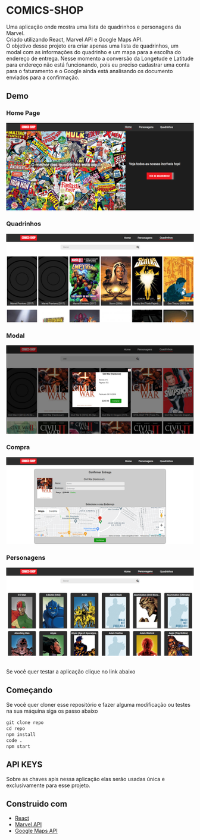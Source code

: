 # COMICS-SHOP

Uma aplicação onde mostra uma lista de quadrinhos e personagens da Marvel. </br>
Criado utilizando React, Marvel API e Google Maps API.
</br>
O objetivo desse projeto era criar apenas uma lista de quadrinhos, um modal com as informações do quadrinho e um mapa para a escolha do endereço de entrega. Nesse momento a conversão da Longetude e Latitude para endereço não está funcionando, pois eu preciso cadastrar uma conta para o faturamento e o Google ainda está analisando os documento enviados para a confirmação.

## Demo

### Home Page

![home page](./demo/home.png)

### Quadrinhos

![quadrinhos](./demo/quadrinhos.png)

### Modal

![modal](./demo/modal.png)

### Compra

![compra](./demo/compra.png)

### Personagens

![personagens](./demo/personagens.png)

</br>
Se você quer testar a aplicação clique no link abaixo </br>

## Começando

Se você quer cloner esse repositório e fazer alguma modificação ou testes na sua máquina siga os passo abaixo

```
git clone repo
cd repo
npm install
code .
npm start
```

## API KEYS

Sobre as chaves apis nessa aplicação elas serão usadas única e exclusivamente para esse projeto.

## Construido com

- [React](https://reactjs.org/)
- [Marvel API](https://developer.marvel.com/)
- [Google Maps API](https://developers.google.com/maps)
